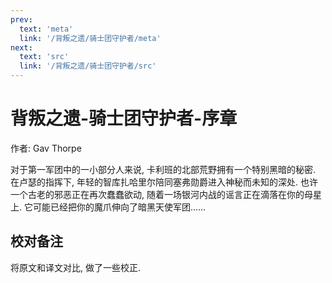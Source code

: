 ```yaml
---
prev:
  text: 'meta'
  link: '/背叛之遗/骑士团守护者/meta'
next:
  text: 'src'
  link: '/背叛之遗/骑士团守护者/src'
---
```


# 背叛之遗-骑士团守护者-序章

作者: Gav Thorpe

对于第一军团中的一小部分人来说, 卡利班的北部荒野拥有一个特别黑暗的秘密. 在卢瑟的指挥下, 年轻的智库扎哈里尔陪同塞弗勋爵进入神秘而未知的深处. 也许一个古老的邪恶正在再次蠢蠢欲动, 随着一场银河内战的谣言正在滴落在你的母星上. 它可能已经把你的魔爪伸向了暗黑天使军团……

## 校对备注

将原文和译文对比, 做了一些校正.

